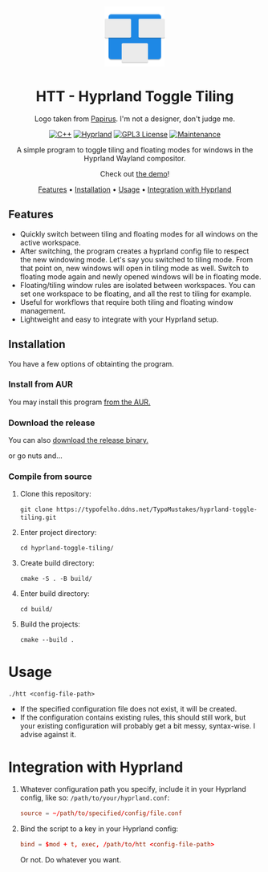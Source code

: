 <div align="center">
<img src="assets/icon.svg" alt="HTT logo" width="120" height="120"/>

# HTT - Hyprland Toggle Tiling

Logo taken from [Papirus](https://github.com/PapirusDevelopmentTeam/papirus-icon-theme). I'm not a designer, don't judge me.

[![C++](https://img.shields.io/badge/Built_with_C%2B%2B-a?style=for-the-badge&logo=cplusplus&labelColor=%230062A1&color=black)](https://cplusplus.com/)
[![Hyprland](https://img.shields.io/badge/Hyprland-a?style=for-the-badge&logo=hyprland&labelColor=black&color=%2367E8F9)](https://hyprland.org/)
[![GPL3 License](https://img.shields.io/badge/GPL3_License-a?style=for-the-badge&logo=gnu&logoColor=black&labelColor=white&color=black)](https://typofelho.ddns.net/TypoMustakes/hyprland-toggle-tiling/src/branch/master/LICENSE)
[![Maintenance](https://img.shields.io/badge/Maintained-a?style=for-the-badge&logo=ticktick&logoColor=white&labelColor=black&color=white
)](https://typofelho.ddns.net/TypoMustakes/hyprland-toggle-tiling/graph)

A simple program to toggle tiling and floating modes for windows in the Hyprland Wayland compositor.

Check out [the demo](https://typofelho.ddns.net/TypoMustakes/hyprland-toggle-tiling/src/commit/da423421aaa99f906962e3fd0330d0d88b5b1aa2/assets/demo.webm)!

[Features](#features) •
[Installation](#installation) •
[Usage](#usage) •
[Integration with Hyprland](#integration-with-hyprland)

</div>

## Features

- Quickly switch between tiling and floating modes for all windows on the active workspace.
- After switching, the program creates a hyprland config file to respect the new windowing mode.
  Let's say you switched to tiling mode. From that point on, new windows will open in tiling mode as well.
  Switch to floating mode again and newly opened windows will be in floating mode.
- Floating/tiling window rules are isolated between workspaces. You can set one workspace to be floating, and all the rest to tiling for example.
- Useful for workflows that require both tiling and floating window management.
- Lightweight and easy to integrate with your Hyprland setup.

## Installation

You have a few options of obtainting the program.

### Install from AUR

You may install this program [from the AUR.](https://aur.archlinux.org/packages/hyprland-toggle-tiling-git)

### Download the release

You can also [download the release binary.](https://typofelho.ddns.net/TypoMustakes/hyprland-toggle-tiling/releases/tag/1.1.0)

or go nuts and...

### Compile from source

1. Clone this repository:
    ```shell
    git clone https://typofelho.ddns.net/TypoMustakes/hyprland-toggle-tiling.git
    ```

2. Enter project directory:
    ```shell
    cd hyprland-toggle-tiling/
    ```

3. Create build directory:
    ```shell
    cmake -S . -B build/
    ```

4. Enter build directory:
    ```shell
    cd build/
    ```

5. Build the projects:
    ```shell
    cmake --build .
    ```

# Usage
```shell
./htt <config-file-path>
```
- If the specified configuration file does not exist, it will be created.
- If the configuration contains existing rules, this should still work, but your existing configuration will probably get a bit messy, syntax-wise. I advise against it.

# Integration with Hyprland
1. Whatever configuration path you specify, include it in your Hyprland config, like so:
   `/path/to/your/hyprland.conf`:
   ```conf
   source = ~/path/to/specified/config/file.conf
   ```

2. Bind the script to a key in your Hyprland config:
    ```conf
    bind = $mod + t, exec, /path/to/htt <config-file-path>
    ```

    Or not. Do whatever you want.

